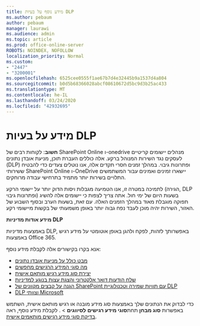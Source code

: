 ```yaml
---
title: מידע נוסף על בעיות DLP
ms.author: pebaum
author: pebaum
manager: laurawi
ms.audience: admin
ms.topic: article
ms.prod: office-online-server
ROBOTS: NOINDEX, NOFOLLOW
localization_priority: Normal
ms.custom:
- "2447"
- "3200001"
ms.openlocfilehash: 6525cee0555f1ae67b7d4e32445b9a1537d4a804
ms.sourcegitcommit: b0d5b68366028abcf08610672d5bc9d3b25ac433
ms.translationtype: MT
ms.contentlocale: he-IL
ms.lasthandoff: 03/24/2020
ms.locfileid: "42932695"
---
```

# <a name="information-about-dlp-issues"></a>מידע על בעיות DLP

**חשוב**: לקוחות רבים של SharePoint Online ו-onedrive מנהלים יישומים קריטיים לעסקים נגד השירות המנוהל ברקע. אלה כוללים העברת תוכן, מניעת אובדן נתונים (DLP) ופתרונות גיבוי. במהלך זמנים חסרי תקדים אלה, אנו נוטלים צעדים כדי להבטיח ששירותי SharePoint Online ו-OneDrive יישארו זמינים ואמינים עבור המשתמשים התלויים בשירות יותר מתמיד בתרחישי עבודה מרוחקים.

לתמיכה במטרה זו, אנו הטמיעה מגבלות ויסות הדוק יותר על יישומי הרקע (הגירה, DLP ופתרונות גיבוי) בשעות היום של ימי חול. אתה צריך לצפות כי יישומים אלה להשיג תפוקה מוגבלת מאוד במהלך הזמנים האלה. עם זאת, בשעות הערב ובסוף השבוע של האזור, השירות יהיה מוכן לעבד נפח גבוה יותר באופן משמעותי של בקשות מיישומי רקע.

**מידע אודות מדיניות DLP**

באמצעות מדיניות DLP, באפשרותך לזהות, לפקח ולהגן באופן אוטומטי על מידע רגיש באמצעות Office 365.

אנא בקרו בקישורים אלה לקבלת מידע נוסף:

- [מבט כולל על מניעת אובדן נתונים](https://docs.microsoft.com/office365/securitycompliance/data-loss-prevention-policies)
- [מה סוגי המידע הרגישים מחפשים](https://docs.microsoft.com/office365/securitycompliance/what-the-sensitive-information-types-look-for)
- [יצירת סוג מידע רגיש מותאם אישית](https://docs.microsoft.com/office365/securitycompliance/create-a-custom-sensitive-information-type)
- [שלח הודעות דואר אלקטרוני והצגת עצות בנוגע למדיניות](https://docs.microsoft.com/office365/securitycompliance/use-notifications-and-policy-tips)
- [הגנה על קבצים מקוונים של SharePoint עם תוויות שמירה וטכנולוגיית DLP](https://docs.microsoft.com/office365/securitycompliance/protect-sharepoint-online-files-with-office-365-labels-and-dlp)
- [DLP וצוותי Microsoft](https://docs.microsoft.com/office365/securitycompliance/dlp-microsoft-teams)

כדי לבדוק את הנתונים שלך באמצעות סוג מידע מובנה או רגיש מותאם אישית, השתמש באפשרות **סוג מבחן** תחת**סוגי מידע רגישים** **לסיווגים** > . לקבלת מידע נוסף, ראה [בדיקת סוגי מידע רגישים מותאמים אישית](https://docs.microsoft.com/office365/securitycompliance/create-a-custom-sensitive-information-type#test-custom-sensitive-information-types-in-the-security--compliance-center).